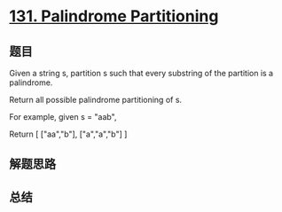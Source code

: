 # [131. Palindrome Partitioning](https://leetcode.com/problems/palindrome-partitioning/)

## 题目

        
Given a string s, partition s such that every substring of the partition is a palindrome.


Return all possible palindrome partitioning of s.


For example, given s = "aab",

Return
[
  ["aa","b"],
  ["a","a","b"]
]


      

## 解题思路


## 总结


